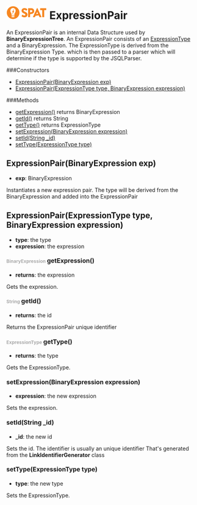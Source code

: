 ![SPAT](spat.jpg) ExpressionPair
=====


An ExpressionPair is an internal Data Structure used by **BinaryExpressionTree**.
An ExpressionPair consists of an <a href="https://github.com/ferronrsmith/jsqltoxml/blob/master/docs/ExpressionType.md">ExpressionType</a>
and a BinaryExpression. The ExpressionType is derived from the BinaryExpression Type. which is then passed to a
parser which will determine if the type is supported by the JSQLParser.




###Constructors
- [ExpressionPair(BinaryExpression exp)](#-1257017123)
- [ExpressionPair(ExpressionType type, BinaryExpression expression)](#330851472)

###Methods
- [getExpression()](#-1521228785)  returns BinaryExpression
- [getId()](#-75456558)  returns String
- [getType()](#837210289)  returns ExpressionType
- [setExpression(BinaryExpression expression)](#-322463144) 
- [setId(String _id)](#-1084708685) 
- [setType(ExpressionType type)](#571135885) 


<a name="-1257017123">ExpressionPair</a>(BinaryExpression exp)
-----

- <b>exp</b>: 
        BinaryExpression


Instantiates a new expression pair.
The type will be derived from the BinaryExpression and added into the ExpressionPair



<a name="330851472">ExpressionPair</a>(ExpressionType type, BinaryExpression expression)
-----

- <b>type</b>: 
        the type
- <b>expression</b>: 
        the expression


#### <span style="font-size:12px;color:#AAAAAA">BinaryExpression</span> <a style="font-size:16px;" name="-1521228785">getExpression</a><span style="font-size:16px;">()</span>
- <b>returns</b>: the expression

Gets the expression.



#### <span style="font-size:12px;color:#AAAAAA">String</span> <a style="font-size:16px;" name="-75456558">getId</a><span style="font-size:16px;">()</span>
- <b>returns</b>: the id

Returns the ExpressionPair unique identifier



#### <span style="font-size:12px;color:#AAAAAA">ExpressionType</span> <a style="font-size:16px;" name="837210289">getType</a><span style="font-size:16px;">()</span>
- <b>returns</b>: the type

Gets the ExpressionType.



#### <a style="font-size:16px;" name="-322463144">setExpression</a><span style="font-size:16px;">(BinaryExpression expression)</span>
- <b>expression</b>: 
        the new expression


Sets the expression.



#### <a style="font-size:16px;" name="-1084708685">setId</a><span style="font-size:16px;">(String _id)</span>
- <b>_id</b>: 
        the new id


Sets the id. The identifier is usually an unique identifier
That's generated from the **LinkIdentifierGenerator** class



#### <a style="font-size:16px;" name="571135885">setType</a><span style="font-size:16px;">(ExpressionType type)</span>
- <b>type</b>: 
        the new type


Sets the ExpressionType.



